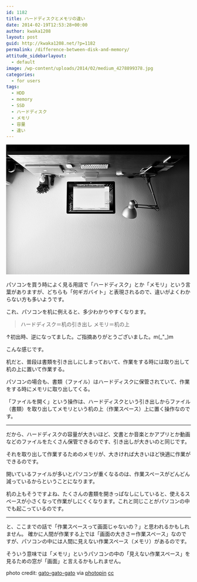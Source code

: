 ```yaml
---
id: 1182
title: ハードディスクとメモリの違い
date: 2014-02-19T12:53:28+00:00
author: kwaka1208
layout: post
guid: http://kwaka1208.net/?p=1182
permalink: /difference-between-disk-and-memory/
attitude_sidebarlayout:
  - default
image: /wp-content/uploads/2014/02/medium_4278899378.jpg
categories:
  - for users
tags:
  - HDD
  - memory
  - SSD
  - ハードディスク
  - メモリ
  - 容量
  - 違い
---
```

<img class="alignnone size-full wp-image-1184" alt="desk" src="/assets/images/2014/02/medium_4278899378.jpg" width="500" height="353" />

パソコンを買う時によく見る用語で「ハードディスク」とか「メモリ」という言葉がありますが、どちらも「何ギガバイト」と表現されるので、違いがよくわからない方も多いようです。

これ、パソコンを机に例えると、多少わかりやすくなります。
<blockquote>ハードディスク＝机の引き出し
メモリ＝机の上</blockquote>
↑初出時、逆になってました。ご指摘ありがとうございました。m(_"_)m

こんな感じです。

机だと、普段は書類を引き出しにしまっておいて、作業をする時には取り出して机の上に置いて作業する。

パソコンの場合も、書類（ファイル）はハードディスクに保管されていて、作業をする時にメモリに取り出してくる。

「ファイルを開く」という操作は、ハードディスクという引き出しからファイル（書類）を取り出してメモリという机の上（作業スペース）上に置く操作なのです。

<hr />

だから、ハードディスクの容量が大きいほど、文書とか音楽とかアプリとか動画などのファイルをたくさん保管できるのです、引き出しが大きいのと同じです。

それを取り出して作業するためのメモリが、大きければ大きいほど快適に作業ができるのです。

開いているファイルが多いとパソコンが重くなるのは、作業スペースがどんどん減っているからということになります。

机の上もそうですよね、たくさんの書類を開きっぱなしにしていると、使えるスペースが小さくなって作業がしにくくなります。これと同じことがパソコンの中でも起こっているのです。

<hr />

と、ここまでの話で「作業スペースって画面じゃないの？」と思われるかもしれません。
確かに人間が作業する上では「画面の大きさ＝作業スペース」なのですが、パソコンの中には人間に見えない作業スペース（メモリ）があるのです。

そういう意味では「メモリ」というパソコンの中の「見えない作業スペース」を見るための窓が「画面」と言えるかもしれません。

photo credit: <a href="http://www.flickr.com/photos/gato-gato-gato/4278899378/">gato-gato-gato</a> via <a href="http://photopin.com">photopin</a> <a href="http://creativecommons.org/licenses/by-nc-nd/2.0/">cc</a>
